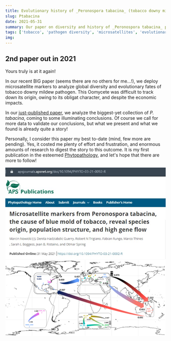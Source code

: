 ```yaml
---
title: Evolutionary history of _Peronospora tabacina_ (tobacco downy mildew)
slug: Ptabacina
date: 2021-05-31
summary: Our paper on diversity and history of _Peronospora tabacina_ published in APS Phytopathology.
tags: ['tobacco', 'pathogen diversity', 'microsatellites', 'evolutionary history']
img:
---
```


## 2nd paper out in 2021

Yours truly is at it again!

In our recent BIG paper (seems there are no others for me...!), we deploy microsatellite markers to analyze global diversity and evolutionary fates of tobacco downy mildew pathogen. This Oomycete was difficult to track down its origin, owing to its obligat character, and despite the economic impacts. 

In our [just-published paper](https://apsjournals.apsnet.org/doi/10.1094/PHYTO-03-21-0092-R), we analyze the biggest-yet collection of _P. tabacina_, coming to some illuminating conclusions. Of course we call for more data to validate our conclusions, but what we present and what we found is already quite a story!

Personally, I consider this paper my best to-date (mind, few more are pending). Yes, it costed me plenty of effort and frustration, and enormous amounts of research to digest the story to this outcome. It is my first publication in the esteemed [Phytopathology](https://apsjournals.apsnet.org/journal/phyto), and let's hope that there are more to follow!

![published](./Ptab.jpg "Our _P. tabacina_ paper is out!!!")
![published2](./IMa3PTmap.jpg "Migration map for _P. tabacina_")